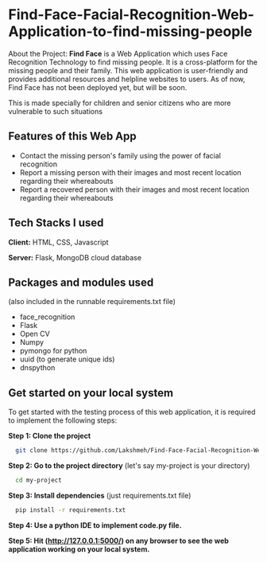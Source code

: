 # Find-Face-Facial-Recognition-Web-Application-to-find-missing-people
About the Project:
**Find Face** is a Web Application which uses Face Recognition Technology to find missing people. It is a cross-platform for the missing people and their family. This web application is user-friendly and provides additional resources and helpline websites to users. As of now, Find Face has not been deployed yet, but will be soon.

This is made specially for children and senior citizens who are more vulnerable to such situations
## Features of this Web App
- Contact the missing person's family using the power of facial recognition
- Report a missing person with their images and most recent location regarding their whereabouts
- Report a recovered person with their images and most recent location regarding their whereabouts



## Tech Stacks I used

**Client:** HTML, CSS, Javascript

**Server:** Flask, MongoDB cloud database


## Packages and modules used 
(also included in the runnable requirements.txt file)

- face_recognition
- Flask
- Open CV
- Numpy
- pymongo for python
- uuid (to generate unique ids)
- dnspython 



## Get started on your local system
To get started with the testing process of this web application, it is required to implement the following steps:

**Step 1: Clone the project**

```bash
  git clone https://github.com/Lakshmeh/Find-Face-Facial-Recognition-Web-Application-to-find-missing-people
```

**Step 2: Go to the project directory** (let's say my-project is your directory)

```bash
  cd my-project
```

**Step 3: Install dependencies** (just requirements.txt file)

```bash
  pip install -r requirements.txt
```

**Step 4: Use a python IDE to implement code.py file.**

**Step 5: Hit (http://127.0.0.1:5000/) on any browser to see the web application working on your local system.**

 
